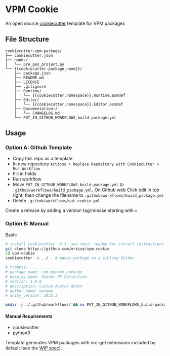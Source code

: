 # VPM Cookie

An open source [cookiecutter](https://github.com/cookiecutter/cookiecutter) template for VPM packages

## File Structure

```text
cookiecutter-vpm-package/
├── cookiecutter.json
├── hooks/
|   └── pre_gen_project.py
└── {{cookiecutter.package_name}}/
    ├── package.json
    ├── README.md
    ├── LICENSE
    ├── .gitignore
    ├── Runtime/
    │   └── {{cookiecutter.namespace}}.Runtime.asmdef
    ├── Editor/
    │   └── {{cookiecutter.namespace}}.Editor.asmdef
    ├── Documentation~/
    │   └── CHANGELOG.md
    └── PUT_IN_GITHUB_WORKFLOWS_build-package.yml
```

## Usage

### Option A: Github Template

- Copy this repo as a template
- In new repository `Actions > Replace Repository with Cookiecutter > Run Workflow`
- Fill in fields
- Run workflow
- Move `PUT_IN_GITHUB_WORKFLOWS_build-package.yml` to `.github/workflows/build_package.yml`. On Github web Click edit in top right, then change the filename to `.github/workflows/build_package.yml`
- Delete `.github/workflows/eat-cookie.yml`

Create a release by adding a version tag/release starting with `v`

### Option B: Manual

Bash:

```bash
# install cookiecutter ~2.5, see their readme for install instructions
git clone https://github.com/mriise/vpm-cookie
cd vpm-cookie
cookiecutter -o ../ . # makes package in a sibling folder

# Prompts:
# package_name: com.myname.package
# display_name: Shader FX Collection  
# version: 1.0.0
# description: Custom Avatar Addon
# author_name: myname
# unity_version: 2022.3

mkdir -p ./.github/workflows/ && mv PUT_IN_GITHUB_WORKFLOWS_build-package.yml ./.github/workflows/ && rm .github/workflows/eat-cookie.yml
```

#### Manual Requirements

- cookiecutter
- python3

Template generates VPM packages with vrc-get extensions included by default (see the [WIP spec](https://github.com/vrc-get/vrc-get/blob/133b03467efb454af0ed336881e4042e60551171/docs/vpm-spec.md)).
